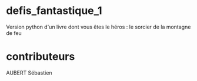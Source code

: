 # defis_fantastique_1
Version python d'un livre dont vous êtes le héros : le sorcier de la montagne de feu

# contributeurs
AUBERT Sébastien

